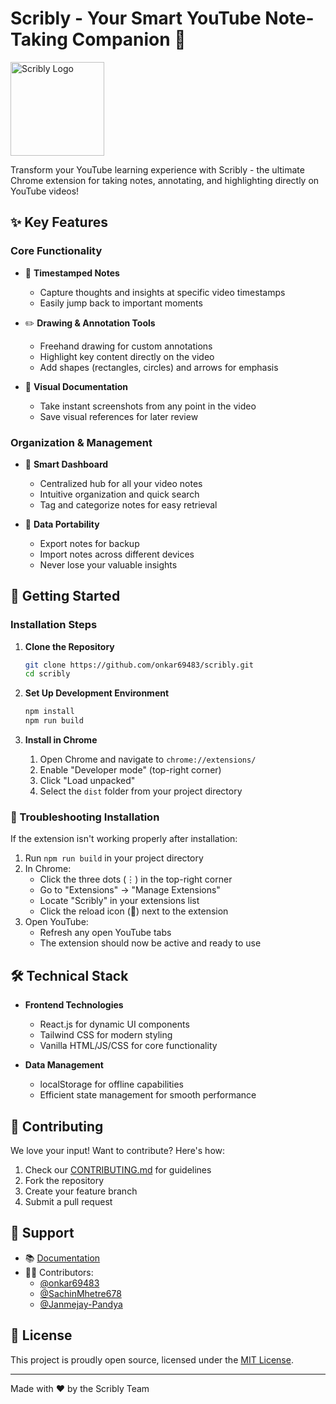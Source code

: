 # Scribly - Your Smart YouTube Note-Taking Companion 📝
<img src="https://github.com/user-attachments/assets/38d68b4a-bf48-4f82-b8a2-5dc59a90330d" width="150" height="150" alt="Scribly Logo" />

Transform your YouTube learning experience with Scribly - the ultimate Chrome extension for taking notes, annotating, and highlighting directly on YouTube videos!

## ✨ Key Features

### Core Functionality
- 📌 **Timestamped Notes**
  - Capture thoughts and insights at specific video timestamps
  - Easily jump back to important moments
  
- ✏️ **Drawing & Annotation Tools**
  - Freehand drawing for custom annotations
  - Highlight key content directly on the video
  - Add shapes (rectangles, circles) and arrows for emphasis
  
- 📸 **Visual Documentation**
  - Take instant screenshots from any point in the video
  - Save visual references for later review

### Organization & Management
- 📂 **Smart Dashboard**
  - Centralized hub for all your video notes
  - Intuitive organization and quick search
  - Tag and categorize notes for easy retrieval
  
- 🔄 **Data Portability**
  - Export notes for backup
  - Import notes across different devices
  - Never lose your valuable insights

## 🚀 Getting Started

### Installation Steps

1. **Clone the Repository**
   ```bash
   git clone https://github.com/onkar69483/scribly.git
   cd scribly
   ```

2. **Set Up Development Environment**
   ```bash
   npm install
   npm run build
   ```

3. **Install in Chrome**
   1. Open Chrome and navigate to `chrome://extensions/`
   2. Enable "Developer mode" (top-right corner)
   3. Click "Load unpacked"
   4. Select the `dist` folder from your project directory

### 🔧 Troubleshooting Installation

If the extension isn't working properly after installation:

1. Run `npm run build` in your project directory
2. In Chrome:
   - Click the three dots (⋮) in the top-right corner
   - Go to "Extensions" → "Manage Extensions"
   - Locate "Scribly" in your extensions list
   - Click the reload icon (🔄) next to the extension
3. Open YouTube:
   - Refresh any open YouTube tabs
   - The extension should now be active and ready to use

## 🛠 Technical Stack

- **Frontend Technologies**
  - React.js for dynamic UI components
  - Tailwind CSS for modern styling
  - Vanilla HTML/JS/CSS for core functionality

- **Data Management**
  - localStorage for offline capabilities
  - Efficient state management for smooth performance

## 🤝 Contributing

We love your input! Want to contribute? Here's how:

1. Check our [CONTRIBUTING.md](CONTRIBUTING.md) for guidelines
2. Fork the repository
3. Create your feature branch
4. Submit a pull request

## 💬 Support

- 📚 [Documentation](docs/README.md)
- 👨‍💻 Contributors:
  - [@onkar69483](https://github.com/onkar69483)
  - [@SachinMhetre678](https://github.com/SachinMhetre678)
  - [@Janmejay-Pandya](https://github.com/Janmejay-Pandya)

## 📜 License

This project is proudly open source, licensed under the [MIT License](LICENSE).

---

Made with ❤️ by the Scribly Team